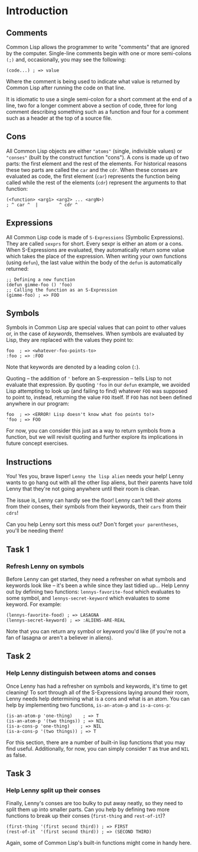 # Introduction

## Comments

Common Lisp allows the programmer to write "comments" that are ignored by the computer. Single-line comments begin with one or more semi-colons `(;)` and, occasionally, you may see the following:

```
(code...) ; => value
```

Where the comment is being used to indicate what value is returned by Common Lisp after running the code on that line.

It is idiomatic to use a single semi-colon for a short comment at the end of a line, two for a longer comment above a section of code, three for long comment describing something such as a function and four for a comment such as a header at the top of a source file.

## Cons

All Common Lisp objects are either `"atoms"` (single, indivisible values) or `"conses"` (built by the construct function "cons"). A cons is made up of two parts: the first element and the rest of the elements. For historical reasons these two parts are called the `car` and the `cdr`. When these conses are evaluated as code, the first element (`car`) represents the function being called while the rest of the elements (`cdr`) represent the arguments to that function:

```
(<function> <arg1> <arg2> ... <argN>)
; ^ car ^  |        ^ cdr ^
```

## Expressions

All Common Lisp code is made of `S-Expressions` (Symbolic Expressions). They are called `sexprs` for short. Every sexpr is either an atom or a cons. When S-Expressions are evaluated, they automatically return some value which takes the place of the expression. When writing your own functions (using `defun`), the last value within the body of the `defun` is automatically returned:

```
;; Defining a new function
(defun gimme-foo () 'foo)
;; Calling the function as an S-Expression
(gimme-foo) ; => FOO
```

## Symbols

Symbols in Common Lisp are special values that can point to other values or, in the case of _keywords_, themselves. When symbols are evaluated by Lisp, they are replaced with the values they point to:

```
foo  ; => <whatever-foo-points-to>
:foo ; => :FOO
```

Note that keywords are denoted by a leading colon (`:`).

Quoting – the addition of `'` before an S-expression – tells Lisp to not evaluate that expression. By quoting `'foo` in our `defun` example, we avoided Lisp attempting to look up (and failing to find) whatever `FOO` was supposed to point to, instead, returning the value `FOO` itself. If `FOO` has not been defined anywhere in our program:

```
foo  ; => <ERROR! Lisp doesn't know what foo points to!>
'foo ; => FOO
```

For now, you can consider this just as a way to return symbols from a function, but we will revisit quoting and further explore its implications in future concept exercises.

## Instructions

You! Yes you, brave lisper! `Lenny the lisp alien` needs your help! Lenny wants to go hang out with all the other lisp aliens, but their parents have told Lenny that they're not going anywhere until their room is clean.

The issue is, Lenny can hardly see the floor! Lenny can't tell their atoms from their conses, their symbols from their keywords, their `cars` from their `cdrs`!

Can you help Lenny sort this mess out? Don't forget `your parentheses`, you'll be needing them!

## Task 1

### Refresh Lenny on symbols

Before Lenny can get started, they need a refresher on what symbols and keywords look like – it's been a while since they last tidied up... Help Lenny out by defining two functions: `lennys-favorite-food` which evaluates to some symbol, and `lennys-secret-keyword` which evaluates to some keyword. For example:

```
(lennys-favorite-food) ; => LASAGNA
(lennys-secret-keyword) ; => :ALIENS-ARE-REAL
```

Note that you can return any symbol or keyword you'd like (if you're not a fan of lasagna or aren't a believer in aliens).

## Task 2

### Help Lenny distinguish between atoms and conses

Once Lenny has had a refresher on symbols and keywords, it's time to get cleaning! To sort through all of the S-Expressions laying around their room, Lenny needs help determining what is a cons and what is an atom. You can help by implementing two functions, `is-an-atom-p` and `is-a-cons-p`:

```
(is-an-atom-p 'one-thing)    ; => T
(is-an-atom-p '(two things)) ; => NIL
(is-a-cons-p 'one-thing)    ; => NIL
(is-a-cons-p '(two things)) ; => T
```

For this section, there are a number of built-in lisp functions that you may find useful. Additionally, for now, you can simply consider `T` as true and `NIL` as false.

## Task 3

### Help Lenny split up their conses

Finally, Lenny's conses are too bulky to put away neatly, so they need to split them up into smaller parts. Can you help by defining two more functions to break up their conses (`first-thing` and `rest-of-it`)?

```
(first-thing '(first second third)) ; => FIRST
(rest-of-it  '(first second third)) ; => (SECOND THIRD)
```

Again, some of Common Lisp's built-in functions might come in handy here.
